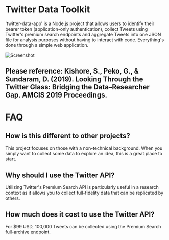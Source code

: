 # Twitter Data Toolkit

'twitter-data-app' is a Node.js project that allows users to identify their bearer token (application-only authentication), collect Tweets using Twitter's premium search endpoints and aggregate Tweets into one JSON file for analysis purposes without having to interact with code. Everything's done through a simple web application.

![Screenshot](https://raw.githubusercontent.com/shohil-kishore/twitter-data-collector/master/Other/Data%20Toolkit%20Example.png)

## Please reference: Kishore, S., Peko, G., & Sundaram, D. (2019). Looking Through the Twitter Glass: Bridging the Data–Researcher Gap. AMCIS 2019 Proceedings.

# FAQ

## How is this different to other projects?

This project focuses on those with a non-technical background. When you simply want to collect some data to explore an idea, this is a great place to start.

## Why should I use the Twitter API?

Utilizing Twitter's Premium Search API is particularly useful in a research context as it allows you to collect full-fidelity data that can be replicated by others.

## How much does it cost to use the Twitter API?

For \$99 USD, 100,000 Tweets can be collected using the Premium Search full-archive endpoint.
